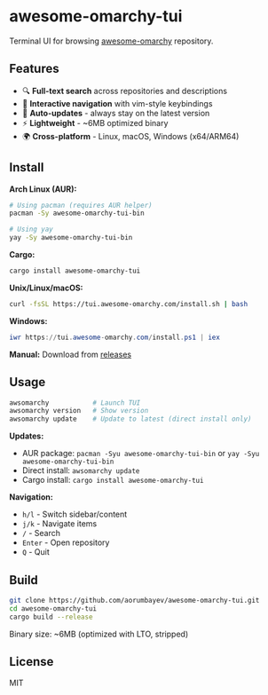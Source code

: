 # awesome-omarchy-tui

Terminal UI for browsing [awesome-omarchy](https://github.com/aorumbayev/awesome-omarchy) repository.

## Features

- 🔍 **Full-text search** across repositories and descriptions
- 🎯 **Interactive navigation** with vim-style keybindings
- 🚀 **Auto-updates** - always stay on the latest version
- ⚡ **Lightweight** - ~6MB optimized binary
- 🌍 **Cross-platform** - Linux, macOS, Windows (x64/ARM64)

## Install

**Arch Linux (AUR):**
```bash
# Using pacman (requires AUR helper)
pacman -Sy awesome-omarchy-tui-bin

# Using yay
yay -Sy awesome-omarchy-tui-bin
```

**Cargo:**
```bash
cargo install awesome-omarchy-tui
```

**Unix/Linux/macOS:**
```bash
curl -fsSL https://tui.awesome-omarchy.com/install.sh | bash
```

**Windows:**
```powershell
iwr https://tui.awesome-omarchy.com/install.ps1 | iex
```

**Manual:** Download from [releases](https://github.com/aorumbayev/awesome-omarchy-tui/releases)

## Usage

```bash
awsomarchy           # Launch TUI
awsomarchy version   # Show version  
awsomarchy update    # Update to latest (direct install only)
```

**Updates:**
- AUR package: `pacman -Syu awesome-omarchy-tui-bin` or `yay -Syu awesome-omarchy-tui-bin`
- Direct install: `awsomarchy update`
- Cargo install: `cargo install awesome-omarchy-tui`

**Navigation:**
- `h/l` - Switch sidebar/content
- `j/k` - Navigate items
- `/` - Search
- `Enter` - Open repository
- `Q` - Quit

## Build

```bash
git clone https://github.com/aorumbayev/awesome-omarchy-tui.git
cd awesome-omarchy-tui
cargo build --release
```

Binary size: ~6MB (optimized with LTO, stripped)

## License

MIT
